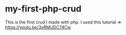 # my-first-php-crud
This is the first crud I made with php. I used this tutorial => https://youtu.be/3xRMUDC74Cw
